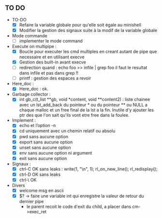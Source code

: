 <!-- Task List -->
## TO DO
* TO-DO
	* [x] Refaire la variable globale pour qu'elle soit égale au minishell
	* [x] Modifier la gestion des signaux suite à la modif de la variable globale

* Mode commande
	* [ ] implementer le mode command

* Execute on multipipe :
	* [x] Boucle pour executer les cmd multiples en creant autant de pipe que necessaire et en utilisant execve
	* [x] Gestion des built-in avant execve
	* [ ] redirection quand : echo foo >> infile | grep foo il faut le resultat dans infile et pas dans grep !!
	* [ ] printf : gestion des espaces a revoir

* Here_doc :
	* [x] Here_doc : ok.

* Garbage collector :
	* [x] int	gb_c(t_list **gb, void *content, void **content2)  : liste chainee avec un lst_add_back du pointeur * ou du pointeur ** ou NULL a chaque malloc et un free final de la lst a la fin. Inutile d'y ajouter les ptr des que l'on sait qu'ils vont etre free dans la foulee.

* Implement :
	* [x] echo et l’option -n
	* [x] cd uniquement avec un chemin relatif ou absolu
	* [x] pwd sans aucune option
	* [x] export sans aucune option
	* [x] unset sans aucune option
	* [x] env sans aucune option ni argument
	* [x] exit sans aucune option
* Signaux :
	* [x] ctrl-C OK sans leaks : write(1, "\n", 1); rl_on_new_line(); rl_redisplay();
	* [x] ctrl-D OK sans leaks
	* [x] ctrl-\ OK
* Divers
	* [x] welcome msg en ascii
	* [x] $? -> faire une variable int qui enregistre la valeur de retour du dernier pipe
		* le parent recoit le code d'exit du child, a placer dans cm->exec_ret